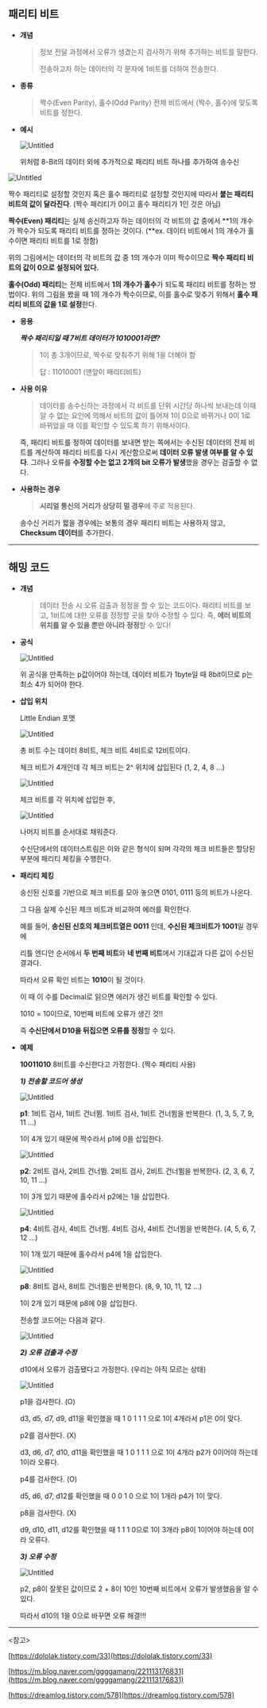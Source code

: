 ## 패리티 비트

- **개념**
    
    > 정보 전달 과정에서 오류가 생겼는지 검사하기 위해 추가하는 비트를 말한다.
    > 
    > 
    > 전송하고자 하는 데이터의 각 문자에 1비트를 더하여 전송한다.
    > 

- **종류**
    
    > 짝수(Even Parity), 홀수(Odd Parity)
    전체 비트에서 (짝수, 홀수)에 맞도록 비트를 정한다.
    > 

- **예시**
    
    ![Untitled](https://s3-us-west-2.amazonaws.com/secure.notion-static.com/236d866b-5375-48a2-ae2f-9ea5b351a360/Untitled.png)
    
    위처럼 8-Bit의 데이터 외에 추가적으로 패리티 비트 하나를 추가하여 송수신
    

![Untitled](https://s3-us-west-2.amazonaws.com/secure.notion-static.com/e0eaa19c-f672-4473-9ef0-107d4970652d/Untitled.png)

짝수 패리티로 설정할 것인지 혹은 홀수 패리티로 설정할 것인지에 따라서 **붙는 패리티 비트의 값이 달라진다**. (짝수 패리티가 0이고 홀수 패리티가 1인 것은 아님)

**짝수(Even) 패리티**는 실제 송신하고자 하는 데이터의 각 비트의 값 중에서 **1의 개수가 짝수가 되도록 패리티 비트를 정하는 것이다. (**ex. 데이터 비트에서 1의 개수가 홀수이면 패리티 비트를 1로 정함)

위의 그림에서는 데이터의 각 비트의 값 중 1의 개수가 이미 짝수이므로 **짝수 패리티 비트의 값이 0으로 설정되어 있다.**

**홀수(Odd) 패리티**는 전체 비트에서 **1의 개수가 홀수**가 되도록 패리티 비트를 정하는 방법이다. 위의 그림을 봤을 때 1의 개수가 짝수이므로, 이를 홀수로 맞추기 위해서 **홀수 패리티 비트의 값을 1로 설정**한다.

- **응용**
    
    ***짝수 패리티일 때 7비트 데이터가 1010001라면?***
    
    > 1이 총 3개이므로, 짝수로 맞춰주기 위해 1을 더해야 함
    > 
    > 
    > 답 : 11010001 (맨앞이 패리티비트)
    > 

- **사용 이유**
    
    > 데이터를 송수신하는 과정에서 각 비트를 단위 시간당 하나씩 보내는데 이때 알 수 없는 요인에 의해서 비트의 값이 틀어져 1이 0으로 바뀌거나 0이 1로 바뀌었을 때 이를 확인할 수 있도록 하기 위해서이다.
    
    즉, 패리티 비트를 정하여 데이터를 보내면 받는 쪽에서는 수신된 데이터의 전체 비트를 계산하여 패리티 비트를 다시 계산함으로써 **데이터 오류 발생 여부를 알 수 있다**. 그러나 오류를 **수정할 수는 없고** **2개의 bit 오류가 발생**했을 경우는 검출할 수 없다.
    > 

- **사용하는 경우**
    
    > **시리얼 통신의 거리가 상당히 멀 경우**에 주로 적용된다.
    
    송수신 거리가 짧을 경우에는 보통의 경우 패리티 비트는 사용하지 않고, **Checksum 데이터**를 추가한다.
    > 

---

## 해밍 코드

- **개념**
    
    > 데이터 전송 시 오류 검출과 정정을 할 수 있는 코드이다.
    패리티 비트를 보고, 1비트에 대한 오류를 정정할 곳을 찾아 수정할 수 있다. 
    즉, **에러 비트의 위치를 알 수 있을 뿐만 아니라 정정**할 수 있다!
    > 

- **공식**
    
    ![Untitled](https://s3-us-west-2.amazonaws.com/secure.notion-static.com/8a9d27bf-1ef1-4e3f-87d7-2f9b6cbf0b8c/Untitled.png)
    
    위 공식을 만족하는 p값이어야 하는데, 데이터 비트가 1byte일 때 8bit이므로 p는 최소 4가 되어야 한다.
    
- **삽입 위치**
    
    Little Endian 포맷 
    
    ![Untitled](https://s3-us-west-2.amazonaws.com/secure.notion-static.com/02e6a0e5-59b2-4f09-b572-8d5178170ef4/Untitled.png)
    
    총 비트 수는 데이터 8비트, 체크 비트 4비트로 12비트이다.
    
    체크 비트가 4개인데 각 체크 비트는 2^ 위치에 삽입된다 (1, 2, 4, 8 ...)
    
    ![Untitled](https://s3-us-west-2.amazonaws.com/secure.notion-static.com/0af34610-4149-4f79-8377-32f8257c03f0/Untitled.png)
    
    체크 비트를 각 위치에 삽입한 후,
    
    ![Untitled](https://s3-us-west-2.amazonaws.com/secure.notion-static.com/087e9cc4-cb38-459b-bb19-a013f658d580/Untitled.png)
    
    나머지 비트를 순서대로 채워준다. 
    
    수신단에서의 데이터스트림은 이와 같은 형식이 되며 각각의 체크 비트들은 할당된 부분에 패리티 체킹을 수행한다.
    

- **패리티 체킹**
    
    송신된 신호를 기반으로 체크 비트를 모아 놓으면 0101, 0111 등의 비트가 나온다.
    
    그 다음 실제 수신된 체크 비트과 비교하여 에러를 확인한다.
    
    예를 들어, **송신된 신호의 체크비트열은 0011** 인데, **수신된 체크비트가 1001**일 경우에
    
    리틀 엔디안 순서에서 **두 번째 비트**와 **네 번째 비트**에서 기대값과 다른 값이 수신된 결과다.
    
    따라서 오류 확인 비트는 **1010**이 될 것이다. 
    
    이 때 이 수를 Decimal로 읽으면 에러가 생긴 비트를 확인할 수 있다.
    
    1010 = 10이므로, 10번째 비트에 오류가 생긴 것!! 
    
    즉 **수신단에서 D10을 뒤집으면 오류를 정정**할 수 있다.
    
- **예제**
    
    **10011010** 8비트를 수신한다고 가정한다. (짝수 패리티 사용)
    
    ***1) 전송할 코드어 생성***
    
    ![Untitled](https://s3-us-west-2.amazonaws.com/secure.notion-static.com/7ddc410d-6057-4a7f-abc0-a60f6ceef631/Untitled.png)
    
    **p1**: 1비트 검사, 1비트 건너뜀. 1비트 검사, 1비트 건너뜀을 반복한다. (1, 3, 5, 7, 9, 11 ...)
    
    1이 4개 있기 때문에 짝수라서 p1에 0을 삽입한다.
    
    ![Untitled](https://s3-us-west-2.amazonaws.com/secure.notion-static.com/26365e16-7055-4486-846b-0fb9978ad058/Untitled.png)
    
    **p2**: 2비트 검사, 2비트 건너뜀. 2비트 검사, 2비트 건너뜀을 반복한다. (2, 3, 6, 7, 10, 11 ...)
    
    1이 3개 있기 때문에 홀수라서 p2에는 1을 삽입한다. 
    
    ![Untitled](https://s3-us-west-2.amazonaws.com/secure.notion-static.com/d264c9a2-6a97-4fc1-b635-ef14c7787bd1/Untitled.png)
    
    **p4**: 4비트 검사, 4비트 건너뜀. 4비트 검사, 4비트 건너뜀을 반복한다. (4, 5, 6, 7, 12 ...)
    
    1이 1개 있기 때문에 홀수라서 p4에 1을 삽입한다.
    
    ![Untitled](https://s3-us-west-2.amazonaws.com/secure.notion-static.com/7ac29a31-57a2-4dd6-a99a-403c33238383/Untitled.png)
    
    **p8**: 8비트 검사, 8비트 건너뜀은 반복한다. (8, 9, 10, 11, 12 ...)
    
    1이 2개 있기 때문에 p8에 0을 삽입한다.
    
    전송할 코드어는 다음과 같다.
    
    ![Untitled](https://s3-us-west-2.amazonaws.com/secure.notion-static.com/5120430c-7edf-45b2-a721-00e132d1d163/Untitled.png)
    
    ***2) 오류 검출과 수정***
    
    d10에서 오류가 검출됐다고 가정한다. (우리는 아직 모르는 상태)
    
    ![Untitled](https://s3-us-west-2.amazonaws.com/secure.notion-static.com/72614750-3e66-43b0-90f6-923de7cbba82/Untitled.png)
    
    p1을 검사한다. (O)
    
    d3, d5, d7, d9, d11을 확인했을 때 1 0 1 1 1 으로 1이 4개라서 p1은 0이 맞다.
    
    p2를 검사한다. (X)
    
    d3, d6, d7, d10, d11을 확인했을 때 1 0 1 1 1 으로 1이 4개라 p2가 0이어야 하는데 1이라 오류다.
    
    p4를 검사한다. (O)
    
    d5, d6, d7, d12를 확인했을 때 0 0 1 0 으로 1이 1개라 p4가 1이 맞다.
    
    p8을 검사한다. (X)
    
    d9, d10, d11, d12를 확인했을 때 1 1 1 0으로 1이 3개라 p8이 1이어야 하는데 0이라 오류다.
    
    ***3) 오류 수정***
    
    ![Untitled](https://s3-us-west-2.amazonaws.com/secure.notion-static.com/12405dd6-c5d9-454c-a1b4-0afbaeb1ab23/Untitled.png)
    
    p2, p8이 잘못된 값이므로 2 + 8이 10인 10번째 비트에서 오류가 발생했음을 알 수 있다.
    
    따라서 d10의 1을 0으로 바꾸면 오류 해결!!!
    

---

<참고>

[https://dololak.tistory.com/33](https://dololak.tistory.com/33)

[https://m.blog.naver.com/ggggamang/221113176831](https://m.blog.naver.com/ggggamang/221113176831)

[https://dreamlog.tistory.com/578](https://dreamlog.tistory.com/578)
